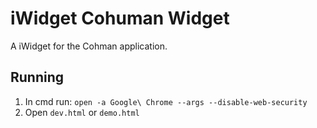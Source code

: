 iWidget Cohuman Widget
==========

A iWidget for the Cohman application.

## Running

1. In cmd run: `open -a Google\ Chrome --args --disable-web-security`
2. Open `dev.html` or `demo.html`
